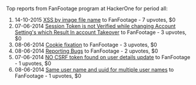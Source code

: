 Top reports from FanFootage program at HackerOne for period all:

1. 14-10-2015 [XSS by image file name](https://hackerone.com/reports/93807) to FanFootage - 7 upvotes, $0
2. 07-06-2014 [Session Token is not Verified while changing Account Setting's which Result In account Takeover](https://hackerone.com/reports/15476) to FanFootage - 3 upvotes, $0
3. 08-06-2014 [Cookie fixation](https://hackerone.com/reports/15619) to FanFootage - 3 upvotes, $0
4. 08-06-2014 [Reporting Bugs](https://hackerone.com/reports/15574) to FanFootage - 2 upvotes, $0
5. 07-06-2014 [NO CSRF token found on user details update](https://hackerone.com/reports/15454) to FanFootage - 1 upvotes, $0
6. 08-06-2014 [Same user name and uuid for multiple user names](https://hackerone.com/reports/15578) to FanFootage - 1 upvotes, $0
